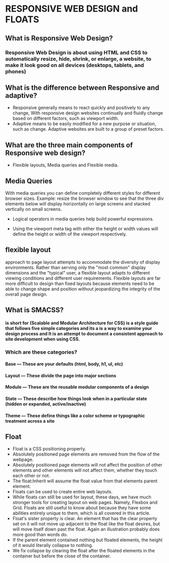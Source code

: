 # RESPONSIVE WEB DESIGN and FLOATS #

## What is Responsive Web Design? ##
### Responsive Web Design is about using HTML and CSS to automatically resize, hide, shrink, or enlarge, a website, to make it look good on all devices (desktops, tablets, and phones) ###

## What is the difference between Responsive and adaptive? ##
- Responsive generally means to react quickly and positively to any change, With responsive design websites continually and fluidly change based on different factors, such as viewport width.
- Adaptive means to be easily modified for a new purpose or situation, such as change. Adaptive websites are built to a group of preset factors.

## What are the three main components of Responsive web design? ##
- Flexible layouts, Media queries and Flexible media.

## Media Queries

With media queries you can define completely different styles for different browser sizes.
Example: resize the browser window to see that the three div elements below will display horizontally 
on large screens and stacked vertically on small screens. 

* Logical operators in media queries help build powerful expressions.

* Using the viewport meta tag with either the height or width values will define the height or width of the viewport respectively.


## flexible layout
approach to page layout attempts to accommodate the diversity of display environments. Rather than serving only the "most common" display dimensions and the "typical" user, a flexible layout adapts to different viewing conditions and different user requirements. Flexible layouts are far more difficult to design than fixed layouts because elements need to be able to change shape and position without jeopardizing the integrity of the overall page design.

## What is SMACSS?
####  is short for (Scalable and Modular Architecture for CSS) is a style guide that follows five simple categories and its a is a way to examine your design process and It is an attempt to document a consistent approach to site development when using CSS.

### Which are these categories?

#### Base — These are your defaults (html, body, h1, ul, etc)
#### Layout — These divide the page into major sections
#### Module — These are the reusable modular components of a design
#### State — These describe how things look when in a particular state (hidden or expanded, active/inactive)
#### Theme — These define things like a color scheme or typographic treatment across a site

## Float ##
* Float is a CSS positioning property. 
* Absolutely positioned page elements are removed from the flow of the webpage.
* Absolutely positioned page elements will not affect the position of other elements and other elements will not affect them, whether they touch each other or not.
* The float:Inherit will assume the float value from that elements parent element.
* Floats can be used to create entire web layouts.
* While floats can still be used for layout, these days, we have much stronger tools for creating layout on web pages. Namely, Flexbox and Grid. Floats are still useful to know about because they have some abilities entirely unique to them, which is all covered in this article.
* Float's sister property is clear. An element that has the clear property set on it will not move up adjacent to the float like the float desires, but will move itself down past the float. Again an illustration probably does more good than words do.
* If the parent element contained nothing but floated elements, the height of it would literally collapse to nothing.
* We fix collapse by clearing the float after the floated elements in the container but before the close of the container.




